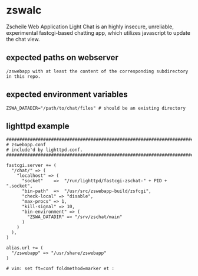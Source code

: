 # zswalc

Zscheile Web Application Light Chat is an highly insecure,
unreliable, experimental fastcgi-based chatting app,
which utilizes javascript to update the chat view.

## expected paths on webserver
```
/zswebapp with at least the content of the corresponding subdirectory in this repo.
```

## expected environment variables
```
ZSWA_DATADIR="/path/to/chat/files" # should be an existing directory
```

## lighttpd example
```
###############################################################################
# zswebapp.conf
# include'd by lighttpd.conf.
###############################################################################

fastcgi.server += (
  "/chat/" => (
    "localhost" => (
      "socket"    =>  "/run/lighttpd/fastcgi-zschat-" + PID + ".socket",
      "bin-path"  =>  "/usr/src/zswebapp-build/zsfcgi",
      "check-local" => "disable",
      "max-procs" => 1,
      "kill-signal" => 10,
      "bin-environment" => (
        "ZSWA_DATADIR" => "/srv/zschat/main"
      )
    )
  ),
)

alias.url += (
  "/zswebapp" => "/usr/share/zswebapp"
)

# vim: set ft=conf foldmethod=marker et :
```
